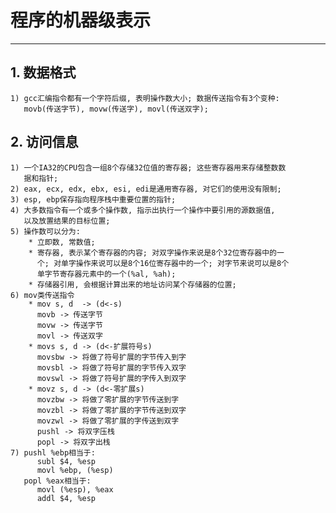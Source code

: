 # **程序的机器级表示**
***



## **1. 数据格式**
    1) gcc汇编指令都有一个字符后缀, 表明操作数大小; 数据传送指令有3个变种:
       movb(传送字节), movw(传送字), movl(传送双字);



## **2. 访问信息**
    1) 一个IA32的CPU包含一组8个存储32位值的寄存器; 这些寄存器用来存储整数数
       据和指针;
    2) eax, ecx, edx, ebx, esi, edi是通用寄存器, 对它们的使用没有限制;
    3) esp, ebp保存指向程序栈中重要位置的指针;
    4) 大多数指令有一个或多个操作数, 指示出执行一个操作中要引用的源数据值, 
       以及放置结果的目标位置;
    5) 操作数可以分为:
        * 立即数, 常数值;
        * 寄存器, 表示某个寄存器的内容; 对双字操作来说是8个32位寄存器中的一 
          个; 对单字操作来说可以是8个16位寄存器中的一个; 对字节来说可以是8个
          单字节寄存器元素中的一个(%al, %ah);
        * 存储器引用, 会根据计算出来的地址访问某个存储器的位置;
    6) mov类传送指令
        * mov s, d  -> (d<-s)
          movb -> 传送字节
          movw -> 传送字节
          movl -> 传送双字
        * movs s, d -> (d<-扩展符号s)
          movsbw -> 将做了符号扩展的字节传入到字
          movsbl -> 将做了符号扩展的字节传入双字
          movswl -> 将做了符号扩展的字传入到双字
        * movz s, d -> (d<-零扩展s)
          movzbw -> 将做了零扩展的字节传送到字
          movzbl -> 将做了零扩展的字节传送到双字
          movzwl -> 将做了零扩展的字传送到双字
          pushl -> 将双字压栈
          popl -> 将双字出栈
    7) pushl %ebp相当于:
          subl $4, %esp
          movl %ebp, (%esp)
       popl %eax相当于:
          movl (%esp), %eax
          addl $4, %esp
